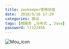 ```yaml
---
title: zookeeper使用总结
date:  2018/5/16 17:29
categories: 面试
tags: [微服务 ,分布式 , Java]
password: lt123456
---
```

<!-- 展示图片 -->
![Mou_icon](http://justyy.com/wp-content/uploads/2016/01/markdown-syntax-language.png)

